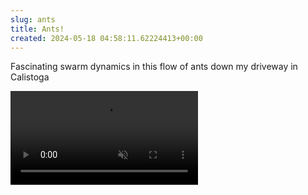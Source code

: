 ```yaml
---  
slug: ants
title: Ants!
created: 2024-05-18 04:58:11.62224413+00:00
---  
```

Fascinating swarm dynamics in this flow of ants down my driveway in Calistoga

<video autoplay loop muted src="https://live.staticflickr.com/video/53732216310/f33980cdf0/1080p.mp4?s=eyJpIjo1MzczMjIxNjMxMCwiZSI6MTcxNjEzOTM2MCwicyI6IjJlOWE2MzNlYTczODMyMTA5MWRhMWI0YWM3MzkyNWRlMjEzNTU5N2EiLCJ2IjoxfQ">

<video autoplay loop muted src="https://live.staticflickr.com/video/53732080564/1500fb84a2/1080p.mp4?s=eyJpIjo1MzczMjA4MDU2NCwiZSI6MTcxNjEzODMwNSwicyI6ImQ2MGJlMDA3MWE4ODYzMDg3NWQ0MDM5MWM1NGVjY2M3NzhlOWYyNDgiLCJ2IjoxfQ">

